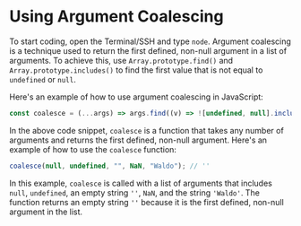 # Using Argument Coalescing

To start coding, open the Terminal/SSH and type `node`. Argument coalescing is a technique used to return the first defined, non-null argument in a list of arguments. To achieve this, use `Array.prototype.find()` and `Array.prototype.includes()` to find the first value that is not equal to `undefined` or `null`.

Here's an example of how to use argument coalescing in JavaScript:

```js
const coalesce = (...args) => args.find((v) => ![undefined, null].includes(v));
```

In the above code snippet, `coalesce` is a function that takes any number of arguments and returns the first defined, non-null argument. Here's an example of how to use the `coalesce` function:

```js
coalesce(null, undefined, "", NaN, "Waldo"); // ''
```

In this example, `coalesce` is called with a list of arguments that includes `null`, `undefined`, an empty string `''`, `NaN`, and the string `'Waldo'`. The function returns an empty string `''` because it is the first defined, non-null argument in the list.
